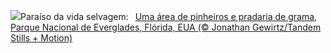 ![](https://www.bing.com/th?id=OHR.Everglades90th_PT-BR0782569600_UHD.jpg&w=1000)Paraíso da vida selvagem:&nbsp;&ensp;[Uma área de pinheiros e pradaria de grama, Parque Nacional de Everglades, Flórida, EUA (© Jonathan Gewirtz/Tandem Stills + Motion)](https://www.bing.com/th?id=OHR.Everglades90th_PT-BR0782569600_UHD.jpg)
<br><br/>
